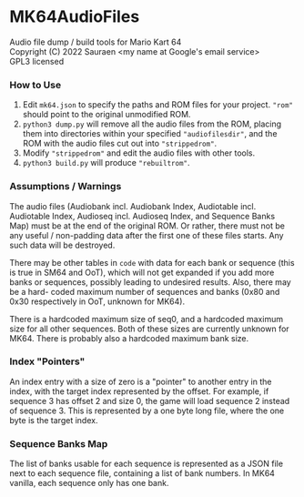 # MK64AudioFiles

Audio file dump / build tools for Mario Kart 64 \
Copyright (C) 2022 Sauraen <my name at Google's email service> \
GPL3 licensed

### How to Use

1. Edit `mk64.json` to specify the paths and ROM files for your project. `"rom"`
should point to the original unmodified ROM.
2. `python3 dump.py` will remove all the audio files from the ROM, placing them
into directories within your specified `"audiofilesdir"`, and the ROM with the
audio files cut out into `"strippedrom"`.
3. Modify `"strippedrom"` and edit the audio files with other tools.
4. `python3 build.py` will produce `"rebuiltrom"`.

### Assumptions / Warnings

The audio files (Audiobank incl. Audiobank Index, Audiotable incl. Audiotable
Index, Audioseq incl. Audioseq Index, and Sequence Banks Map) must be at the end
of the original ROM. Or rather, there must not be any useful / non-padding data
after the first one of these files starts. Any such data will be destroyed.

There may be other tables in `code` with data for each bank or sequence (this is
true in SM64 and OoT), which will not get expanded if you add more banks or
sequences, possibly leading to undesired results. Also, there may be a hard-
coded maximum number of sequences and banks (0x80 and 0x30 respectively in OoT,
unknown for MK64).

There is a hardcoded maximum size of seq0, and a hardcoded maximum size for all
other sequences. Both of these sizes are currently unknown for MK64. There is
probably also a hardcoded maximum bank size.

### Index "Pointers"

An index entry with a size of zero is a "pointer" to another entry in the index,
with the target index represented by the offset. For example, if sequence 3 has
offset 2 and size 0, the game will load sequence 2 instead of sequence 3. This
is represented by a one byte long file, where the one byte is the target index.

### Sequence Banks Map

The list of banks usable for each sequence is represented as a JSON file next to
each sequence file, containing a list of bank numbers. In MK64 vanilla, each
sequence only has one bank.
